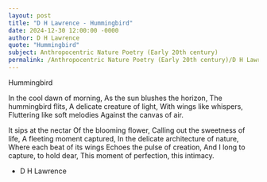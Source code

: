 ```yaml
---
layout: post
title: "D H Lawrence - Hummingbird"
date: 2024-12-30 12:00:00 -0000
author: D H Lawrence
quote: "Hummingbird"
subject: Anthropocentric Nature Poetry (Early 20th century)
permalink: /Anthropocentric Nature Poetry (Early 20th century)/D H Lawrence/D H Lawrence - Hummingbird
---
```


Hummingbird

In the cool dawn of morning,
As the sun blushes the horizon,
The hummingbird flits,
A delicate creature of light,
With wings like whispers,
Fluttering like soft melodies
Against the canvas of air.

It sips at the nectar
Of the blooming flower,
Calling out the sweetness of life,
A fleeting moment captured,
In the delicate architecture of nature,
Where each beat of its wings
Echoes the pulse of creation,
And I long to capture, to hold dear,
This moment of perfection, this intimacy.

- D H Lawrence
